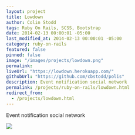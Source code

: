 ```yaml
---
layout: project
title: Lowdown
author: Colin Stodd
tags: Ruby On Rails, SCSS, Bootstrap
date: 2014-02-13 00:00:01 -05:00
last_modified_at: 2014-02-13 00:00:01 -05:00
category: ruby-on-rails
featured: false
pinned: false
image: "/images/projects/lowdown.png"
permalink:
liveUrl: "https://lowdown.herokuapp.com/"
githubUrl: "https://github.com/cbstodd/polis"
description: Event notification social network
permalink: /projects/ruby-on-rails/lowdown.html
redirect_from:
  - /projects/lowdown.html
---
```


Event notification social network

<img src="{{ project.image }}" class="image fit">
